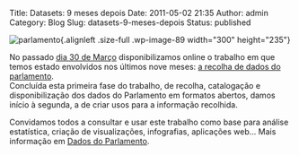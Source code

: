 Title: Datasets: 9 meses depois
Date: 2011-05-02 21:35
Author: admin
Category: Blog
Slug: datasets-9-meses-depois
Status: published

![](http://www.transparenciahackday.org/wp-content/uploads/2011/05/parlamento.png "parlamento"){.alignleft .size-full .wp-image-89 width="300" height="235"}

No passado [dia 30 de Março](http://hacklaviva.net/2011/03/document-freedom-day-2011-hoje/) disponibilizamos online o trabalho em que temos estado envolvidos nos últimos nove meses: [a recolha de dados do parlamento](http://transparencia.hacklaviva.net/datasets/).  
Concluída esta primeira fase do trabalho, de recolha, catalogação e disponibilização dos dados do Parlamento em formatos abertos, damos início à segunda, a de criar usos para a informação recolhida.

Convidamos todos a consultar e usar este trabalho como base para análise estatística, criação de visualizações, infografias, aplicações web... Mais informação em [Dados do Parlamento](http://transparencia.hacklaviva.net/datasets/).

